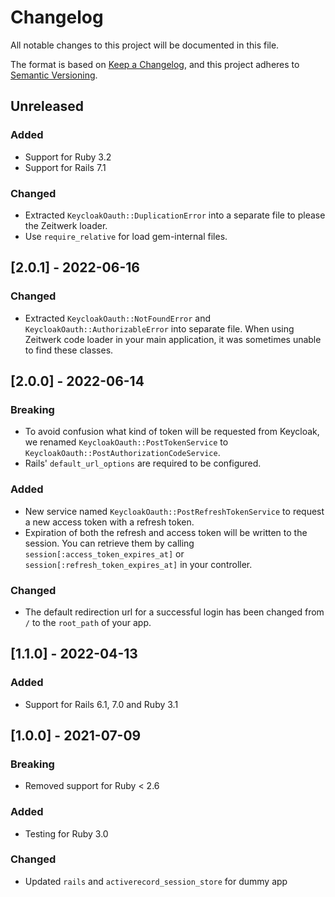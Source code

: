 # Changelog

All notable changes to this project will be documented in this file.

The format is based on [Keep a Changelog](https://keepachangelog.com/en/1.0.0/),
and this project adheres to [Semantic Versioning](https://semver.org/spec/v2.0.0.html).

## Unreleased

### Added

- Support for Ruby 3.2
- Support for Rails 7.1

### Changed

- Extracted `KeycloakOauth::DuplicationError` into a separate file to please the Zeitwerk loader.
- Use `require_relative` for load gem-internal files.

## [2.0.1] - 2022-06-16

### Changed

- Extracted `KeycloakOauth::NotFoundError` and `KeycloakOauth::AuthorizableError` into separate file. When using Zeitwerk code loader in your main application, it was sometimes unable to find these classes.

## [2.0.0] - 2022-06-14

### Breaking

- To avoid confusion what kind of token will be requested from Keycloak, we renamed `KeycloakOauth::PostTokenService` to `KeycloakOauth::PostAuthorizationCodeService`.
- Rails' `default_url_options` are required to be configured.

### Added

- New service named `KeycloakOauth::PostRefreshTokenService` to request a new access token with a refresh token.
- Expiration of both the refresh and access token will be written to the session. You can retrieve them by calling `session[:access_token_expires_at]` or `session[:refresh_token_expires_at]` in your controller.

### Changed

- The default redirection url for a successful login has been changed from `/` to the `root_path` of your app.

## [1.1.0] - 2022-04-13

### Added

- Support for Rails 6.1, 7.0 and Ruby 3.1

## [1.0.0] - 2021-07-09

### Breaking

- Removed support for Ruby < 2.6

### Added

- Testing for Ruby 3.0

### Changed

- Updated `rails` and `activerecord_session_store` for dummy app
